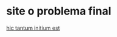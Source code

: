 # site o problema final 

<a href="https://erick100-code.github.io/projeto-final/src/theend.html">hic tantum initium est</a>